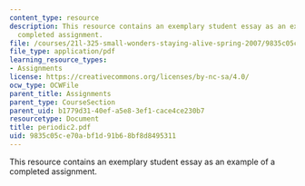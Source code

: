 ```yaml
---
content_type: resource
description: This resource contains an exemplary student essay as an example of a
  completed assignment.
file: /courses/21l-325-small-wonders-staying-alive-spring-2007/9835c05ce70abf1d91b68bf8d8495311_periodic2.pdf
file_type: application/pdf
learning_resource_types:
- Assignments
license: https://creativecommons.org/licenses/by-nc-sa/4.0/
ocw_type: OCWFile
parent_title: Assignments
parent_type: CourseSection
parent_uid: b1779d31-40ef-a5e8-3ef1-cace4ce230b7
resourcetype: Document
title: periodic2.pdf
uid: 9835c05c-e70a-bf1d-91b6-8bf8d8495311
---
```

This resource contains an exemplary student essay as an example of a completed assignment.